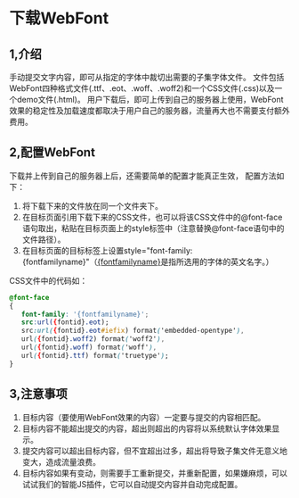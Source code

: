 
# 下载WebFont

## 1,介绍
手动提交文字内容，即可从指定的字体中裁切出需要的子集字体文件。
文件包括WebFont四种格式文件(.ttf、.eot、.woff、.woff2)和一个CSS文件(.css)以及一个demo文件(.html)。
用户下载后，即可上传到自己的服务器上使用，WebFont效果的稳定性及加载速度都取决于用户自己的服务器，流量再大也不需要支付额外费用。

## 2,配置WebFont
下载并上传到自己的服务器上后，还需要简单的配置才能真正生效，
配置方法如下：

1. 将下载下来的文件放在同一个文件夹下。
2. 在目标页面引用下载下来的CSS文件，也可以将该CSS文件中的@font-face语句取出，粘贴在目标页面上的style标签中（注意替换@font-face语句中的文件路径）。
3. 在目标页面的目标标签上设置style="font-family:{fontfamilyname}"（<u>{fontfamilyname}</u>是指所选用的字体的英文名字。）

CSS文件中的代码如：
 ``` css
@font-face
{
    font-family: '{fontfamilyname}';
    src:url({fontid}.eot);
    src:url({fontid}.eot#iefix) format('embedded-opentype'),
    url({fontid}.woff2) format('woff2'),
    url({fontid}.woff) format('woff'),
    url({fontid}.ttf) format('truetype');
}

```
## 3,注意事项

1. 目标内容（要使用WebFont效果的内容）一定要与提交的内容相匹配。
2. 目标内容不能超出提交的内容，超出则超出的内容将以系统默认字体效果显示。
3. 提交内容可以超出目标内容，但不宜超出过多，超出将导致子集文件无意义地变大，造成流量浪费。
4. 目标内容如果有变动，则需要手工重新提交，并重新配置，如果嫌麻烦，可以试试我们的智能JS插件，它可以自动提交内容并自动完成配置。

